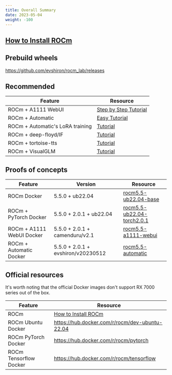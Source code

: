 ```yaml
---
title: Overall Summary
date: 2023-05-04
weight: -100
---
```


## [How to Install ROCm](https://docs.amd.com/bundle/ROCm-Installation-Guide-v5.5/page/How_to_Install_ROCm.html)

## Prebuild wheels

https://github.com/evshiron/rocm_lab/releases

## Recommended

| Feature                          | Resource                                                                                 |
| -------------------------------- | ---------------------------------------------------------------------------------------- |
| ROCm + A1111 WebUI               | [Step by Step Tutorial](https://are-we-gfx1100-yet.github.io/post/a1111-webui/) |
| ROCm + Automatic                 | [Easy Tutorial](https://are-we-gfx1100-yet.github.io/post/automatic/)           |
| ROCm + Automatic's LoRA training | [Tutorial](https://are-we-gfx1100-yet.github.io/post/lora-training/)            |
| ROCm + deep-floyd/IF             | [Tutorial](https://are-we-gfx1100-yet.github.io/post/deep-floyd/)               |
| ROCm + tortoise-tts              | [Tutorial](https://github.com/evshiron/rocm_lab/issues/1)                                |
| ROCm + VisualGLM                 | [Tutorial](https://are-we-gfx1100-yet.github.io/post/visual-glm/)               |

## Proofs of concepts

| Feature                   | Version                            | Resource                                                                                                                           |
| ------------------------- | ---------------------------------- | ---------------------------------------------------------------------------------------------------------------------------------- |
| ROCm Docker               | 5.5.0 + ub22.04                    | [rocm5.5-ub22.04-base](https://github.com/evshiron/rocm_lab/pkgs/container/rocm_lab/91582912?tag=rocm5.5-ub22.04-base)             |
| ROCm + PyTorch Docker     | 5.5.0 + 2.0.1 + ub22.04            | [rocm5.5-ub22.04-torch2.0.1](https://github.com/evshiron/rocm_lab/pkgs/container/rocm_lab/91878617?tag=rocm5.5-ub22.04-torch2.0.1) |
| ROCm + A1111 WebUI Docker | 5.5.0 + 2.0.1 + camenduru/v2.1     | [rocm5.5-a1111-webui](https://github.com/evshiron/rocm_lab/pkgs/container/rocm_lab/91995157?tag=rocm5.5-a1111-webui)               |
| ROCm + Automatic Docker   | 5.5.0 + 2.0.1 + evshiron/v20230512 | [rocm5.5-automatic](https://github.com/evshiron/rocm_lab/pkgs/container/rocm_lab/92568064?tag=rocm5.5-automatic)                   |

## Official resources

It's worth noting that the official Docker images don't support RX 7000 series out of the box.

| Feature                | Resource                                                                                                      |
| ---------------------- | ------------------------------------------------------------------------------------------------------------- |
| ROCm                   | [How to Install ROCm](https://docs.amd.com/bundle/ROCm-Installation-Guide-v5.5/page/How_to_Install_ROCm.html) |
| ROCm Ubuntu Docker     | https://hub.docker.com/r/rocm/dev-ubuntu-22.04                                                                |
| ROCm PyTorch Docker    | https://hub.docker.com/r/rocm/pytorch                                                                         |
| ROCm Tensorflow Docker | https://hub.docker.com/r/rocm/tensorflow                                                                      |
